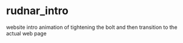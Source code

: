 # rudnar_intro

website intro animation of tightening the bolt and then transition to the actual web page

